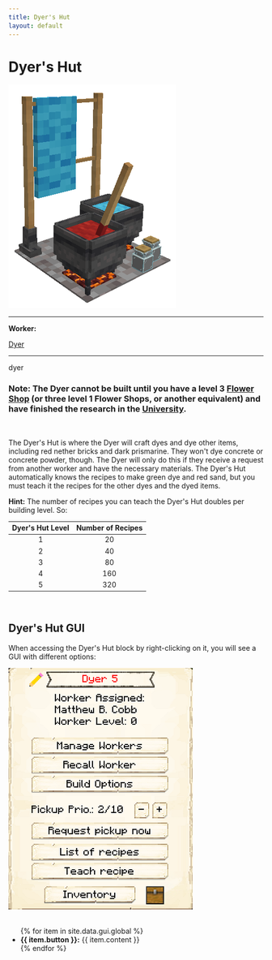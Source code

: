 ```yaml
---
title: Dyer's Hut
layout: default
---
```

# Dyer's Hut

<div class="infobox box text-center">
    <img src="../../assets/images/buildings/dyer.png" alt="Dyer Hut" />
    <hr />
    <div class="row section-text text-left">
        <div class="col">
        <p><strong>Worker:</strong></p>
        </div>
        <div class="col">
        <p><a href="../workers/dyer">Dyer</a></p>
        </div>
    </div>
    <hr />
    <recipe>dyer</recipe>
</div>

### Note: The Dyer cannot be built until you have a level 3 [Flower Shop](../../source/buildings/flowershop) (or three level 1 Flower Shops, or another equivalent) and have finished the research in the [University](../../source/buildings/university).
<br>

The Dyer's Hut is where the Dyer will craft dyes and dye other items, including red nether bricks and dark prismarine. They won't dye concrete or concrete powder, though. The Dyer will only do this if they receive a request from another worker and have the necessary materials. The Dyer's Hut automatically knows the recipes to make green dye and red sand, but you must teach it the recipes for the other dyes and the dyed items.

**Hint:** The number of recipes you can teach the Dyer's Hut doubles per building level. So:

| Dyer's Hut Level | Number of Recipes |
| :-----: | :-----: |
| 1 | 20 | 
| 2 | 40 |
| 3 | 80 |
| 4 | 160 | 
| 5 | 320 | 

<br>

## Dyer's Hut GUI

When accessing the Dyer's Hut block by right-clicking on it, you will see a GUI with different options:

<div class="row">
  <div class="col-sm-12 col-md">
    <img src="../../assets/images/gui/dyergui.png" class="img-fluid mx-auto" alt="Dyer GUI">
  </div>
  <div class="col-sm-12 col-md">
    <br>
    <ul>
      {% for item in site.data.gui.global %}
        <li><strong>{{ item.button }}:</strong> {{ item.content }}</li>
      {% endfor %}
    </ul>
  </div>
</div>
<br>
